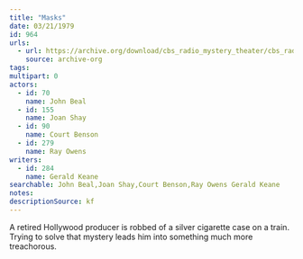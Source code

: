 ```yaml
---
title: "Masks"
date: 03/21/1979
id: 964
urls: 
  - url: https://archive.org/download/cbs_radio_mystery_theater/cbs_radio_mystery_theater-0951-1000.zip/cbs_radio_mystery_theater-0951-1000%2Fcbsrmt_0964_masks.mp3
    source: archive-org
tags: 
multipart: 0
actors:  
  - id: 70
    name: John Beal  
  - id: 155
    name: Joan Shay  
  - id: 90
    name: Court Benson  
  - id: 279
    name: Ray Owens
writers:  
  - id: 284
    name: Gerald Keane
searchable: John Beal,Joan Shay,Court Benson,Ray Owens Gerald Keane
notes: 
descriptionSource: kf
---
```

A retired Hollywood producer is robbed of a silver cigarette case on a train. Trying to solve that mystery leads him into something much more treachorous.